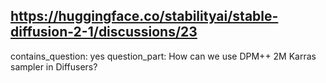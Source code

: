 ## https://huggingface.co/stabilityai/stable-diffusion-2-1/discussions/23

contains_question: yes
question_part: How can we use DPM++ 2M Karras sampler in Diffusers?